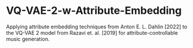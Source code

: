 # VQ-VAE-2-w-Attribute-Embedding
Applying attribute embedding techniques from Anton E. L. Dahlin [2022] to the VQ-VAE 2 model from Razavi et. al. [2019] for attribute-controllable music generation.
